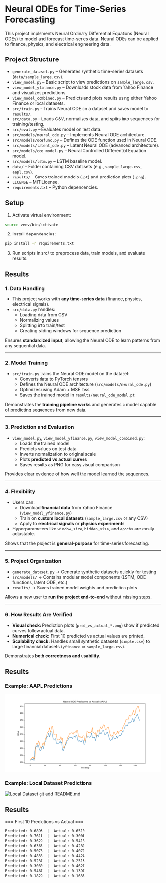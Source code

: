 # Neural ODEs for Time-Series Forecasting

This project implements Neural Ordinary Differential Equations (Neural ODEs) to model and forecast time-series data. Neural ODEs can be applied to finance, physics, and electrical engineering data.

## Project Structure

- `generate_dataset.py` – Generates synthetic time-series datasets (`data/sample_large.csv`).  
- `view_model.py` – Basic script to view predictions on `sample_large.csv`.  
- `view_model_yfinance.py` – Downloads stock data from Yahoo Finance and visualizes predictions.  
- `view_model_combined.py` – Predicts and plots results using either Yahoo Finance or local datasets.  
- `src/train.py` – Trains Neural ODE on a dataset and saves model to `results/`.  
- `src/data.py` – Loads CSV, normalizes data, and splits into sequences for training/testing.  
- `src/eval.py` – Evaluates model on test data.  
- `src/models/neural_ode.py` – Implements Neural ODE architecture.  
- `src/models/odefunc.py` – Defines the ODE function used in Neural ODE.  
- `src/models/latent_ode.py` – Latent Neural ODE (advanced architecture).  
- `src/models/cde_model.py` – Neural Controlled Differential Equation model.  
- `src/models/lstm.py` – LSTM baseline model.  
- `data/` – Folder containing CSV datasets (e.g., `sample_large.csv`, `aapl.csv`).  
- `results/` – Saves trained models (`.pt`) and prediction plots (`.png`).  
- `LICENSE` – MIT License.  
- `requirements.txt` – Python dependencies.  

## Setup

1. Activate virtual environment:
```bash
source venv/bin/activate
```

2. Install dependencies:
```bash
pip install -r requirements.txt
```

3. Run scripts in src/ to preprocess data, train models, and evaluate results.

## Results 

### 1. Data Handling
- This project works with **any time-series data** (finance, physics, electrical signals).  
- `src/data.py` handles:
  - Loading data from CSV
  - Normalizing values
  - Splitting into train/test
  - Creating sliding windows for sequence prediction  

Ensures **standardized input**, allowing the Neural ODE to learn patterns from any sequential data.

---

### 2. Model Training
- `src/train.py` trains the Neural ODE model on the dataset:
  - Converts data to PyTorch tensors
  - Defines the Neural ODE architecture (`src/models/neural_ode.py`)
  - Optimizes using Adam + MSE loss
  - Saves the trained model in `results/neural_ode_model.pt`  

Demonstrates the **training pipeline works** and generates a model capable of predicting sequences from new data.

---

### 3. Prediction and Evaluation
- `view_model.py`, `view_model_yfinance.py`, `view_model_combined.py`:
  - Loads the trained model
  - Predicts values on test data
  - Inverts normalization to original scale
  - Plots **predicted vs actual curves**
  - Saves results as PNG for easy visual comparison  

Provides clear evidence of how well the model learned the sequences.

---

### 4. Flexibility
- Users can:
  - Download **financial data** from Yahoo Finance (`view_model_yfinance.py`)
  - Train on **custom local datasets** (`sample_large.csv` or any CSV)
  - Apply to **electrical signals** or **physics experiments**  
- Hyperparameters like `window_size`, `hidden_size`, and `epochs` are easily adjustable.

Shows that the project is **general-purpose** for time-series forecasting.

---

### 5. Project Organization
- `generate_dataset.py` → Generate synthetic datasets quickly for testing  
- `src/models/` → Contains modular model components (LSTM, ODE functions, latent ODE, etc.)  
- `results/` → Saves trained model weights and prediction plots  

Allows a new user to **run the project end-to-end** without missing steps.

---

### 6. How Results Are Verified
- **Visual check:** Prediction plots (`pred_vs_actual_*.png`) show if predicted curves follow actual data.  
- **Numerical check:** First 10 predicted vs actual values are printed.  
- **Scalability check:** Handles small synthetic datasets (`sample.csv`) to large financial datasets (`yfinance` or `sample_large.csv`).  

Demonstrates **both correctness and usability**.

## Results

### Example: AAPL Predictions
![AAPL Predictions](results/pred_vs_actual_AAPL.png)

### Example: Local Dataset Predictions
![Local Dataset](results/prediction_plot.png)
git add README.md


## Results

=== First 10 Predictions vs Actual ===
```
Predicted: 0.6893  |  Actual: 0.6510
Predicted: 0.7611  |  Actual: 0.3001
Predicted: 0.3629  |  Actual: 0.5418
Predicted: 0.6365  |  Actual: 0.4282
Predicted: 0.5076  |  Actual: 0.4072
Predicted: 0.4838  |  Actual: 0.4424
Predicted: 0.5237  |  Actual: 0.2513
Predicted: 0.3080  |  Actual: 0.4627
Predicted: 0.5467  |  Actual: 0.1397
Predicted: 0.1829  |  Actual: 0.1635
```

